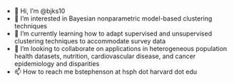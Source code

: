 - 👋 Hi, I’m @bjks10
- 👀 I’m interested in Bayesian nonparametric model-based clustering techniques
- 🌱 I’m currently learning how to adapt supervised and unsupervised clustering techniques to accommodate survey data
- 💞️ I’m looking to collaborate on applications in heterogeneous population health datasets, nutrition, cardiovascular disease, and cancer epidemiology and disparities
- 📫 How to reach me bstephenson at hsph dot harvard dot edu

<!---
bjks10/bjks10 is a ✨ special ✨ repository because its `README.md` (this file) appears on your GitHub profile.
You can click the Preview link to take a look at your changes.
--->
